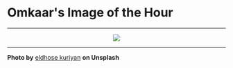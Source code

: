 # Omkaar's Image of the Hour

---

<div align="center">

<a href="https://unsplash.com/photos/a-vintage-taxi-parked-near-some-traffic-cones-YBiY-RLWyVs">
  <img src="https://images.unsplash.com/photo-1750386167727-8cae51317fe8?crop=entropy&cs=tinysrgb&fit=max&fm=jpg&ixid=M3w3NjA2Nzh8MHwxfHJhbmRvbXx8fHx8fHx8fDE3NTQ2MzY0MDB8&ixlib=rb-4.1.0&q=80&w=1080" style="max-width:100%; height:auto;">
</a>



</div>

---

**Photo by** [eldhose kuriyan](https://unsplash.com/@eldhosekuriyan) **on Unsplash**
